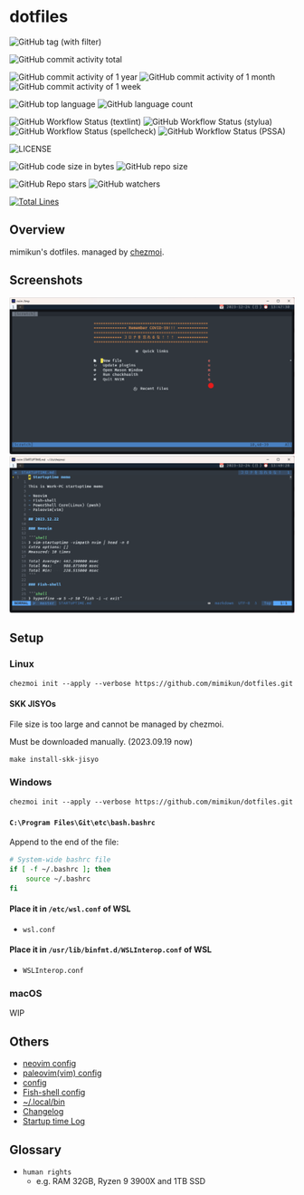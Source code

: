 # dotfiles

![GitHub tag (with filter)](https://img.shields.io/github/v/tag/mimikun/dotfiles)

![GitHub commit activity total](https://img.shields.io/github/commit-activity/t/mimikun/dotfiles)

![GitHub commit activity of 1 year](https://img.shields.io/github/commit-activity/y/mimikun/dotfiles)
![GitHub commit activity of 1 month](https://img.shields.io/github/commit-activity/m/mimikun/dotfiles)
![GitHub commit activity of 1 week](https://img.shields.io/github/commit-activity/w/mimikun/dotfiles)

![GitHub top language](https://img.shields.io/github/languages/top/mimikun/dotfiles)
![GitHub language count](https://img.shields.io/github/languages/count/mimikun/dotfiles)

![GitHub Workflow Status (textlint)](https://img.shields.io/github/actions/workflow/status/mimikun/dotfiles/textlint.yml?label=textlint)
![GitHub Workflow Status (stylua)](https://img.shields.io/github/actions/workflow/status/mimikun/dotfiles/stylua-lint.yml?label=stylua)
![GitHub Workflow Status (spellcheck)](https://img.shields.io/github/actions/workflow/status/mimikun/dotfiles/spell-check.yml?label=SpellCheck)
![GitHub Workflow Status (PSSA)](https://img.shields.io/github/actions/workflow/status/mimikun/dotfiles/script-analyze.yml?label=PSSA)

![LICENSE](https://img.shields.io/github/license/mimikun/dotfiles)

![GitHub code size in bytes](https://img.shields.io/github/languages/code-size/mimikun/dotfiles)
![GitHub repo size](https://img.shields.io/github/repo-size/mimikun/dotfiles)

![GitHub Repo stars](https://img.shields.io/github/stars/mimikun/dotfiles)
![GitHub watchers](https://img.shields.io/github/watchers/mimikun/dotfiles)

[![Total Lines](https://tokei.rs/b1/github/mimikun/dotfiles)](https://github.com/mimikun/dotfiles)

## Overview

mimikun's dotfiles.
managed by [chezmoi](https://www.chezmoi.io/).

## Screenshots

![my neovim dashboard](images/neovim-dashboard.png)
![my neovim editor](images/neovim-editor.png)

## Setup

### Linux

```shell
chezmoi init --apply --verbose https://github.com/mimikun/dotfiles.git
```

#### SKK JISYOs

File size is too large and cannot be managed by chezmoi.

Must be downloaded manually. (2023.09.19 now)

```shell
make install-skk-jisyo
```

### Windows

```shell
chezmoi init --apply --verbose https://github.com/mimikun/dotfiles.git
```

#### `C:\Program Files\Git\etc\bash.bashrc`

Append to the end of the file:

```bash
# System-wide bashrc file
if [ -f ~/.bashrc ]; then
    source ~/.bashrc
fi
```

#### Place it in `/etc/wsl.conf` of WSL

- `wsl.conf`

#### Place it in `/usr/lib/binfmt.d/WSLInterop.conf` of WSL

- `WSLInterop.conf`

### macOS

WIP

## Others

- [neovim config](dot_config/nvim/README.md)
- [paleovim(vim) config](dot_vim/README.md)
- [config](dot_config/README.md)
- [Fish-shell config](dot_config/fish/README.md)
- [~/.local/bin](private_dot_local/bin/README.md)
- [Changelog](CHANGELOG.md)
- [Startup time Log](STARTUPTIME.md)

## Glossary

- `human rights`
    - e.g. RAM 32GB, Ryzen 9 3900X and 1TB SSD
